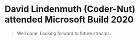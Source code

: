 # David Lindenmuth (Coder-Nut) attended Microsoft Build 2020 

> Well done! Looking forward to future streams.
